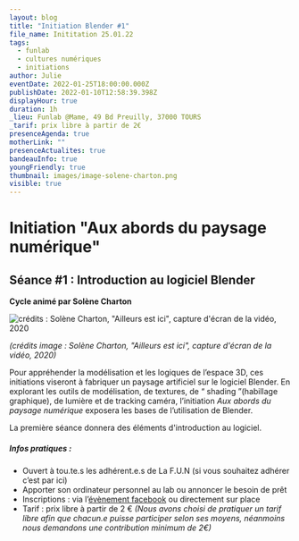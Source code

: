 ```yaml
---
layout: blog
title: "Initiation Blender #1"
file_name: Inititation 25.01.22
tags:
  - funlab
  - cultures numériques
  - initiations
author: Julie
eventDate: 2022-01-25T18:00:00.000Z
publishDate: 2022-01-10T12:58:39.398Z
displayHour: true
duration: 1h
_lieu: Funlab @Mame, 49 Bd Preuilly, 37000 TOURS
_tarif: prix libre à partir de 2€
presenceAgenda: true
motherLink: ""
presenceActualites: true
bandeauInfo: true
youngFriendly: true
thumbnail: images/image-solene-charton.png
visible: true
---
```

# Initiation "Aux abords du paysage numérique"

## Séance #1 : Introduction au logiciel Blender

**Cycle animé par Solène Charton**

![crédits : Solène Charton, "Ailleurs est ici", capture d'écran de la vidéo, 2020](images/image-solene-charton.png "crédits : Solène Charton, \"Ailleurs est ici\", capture d'écran de la vidéo, 2020")

*(crédits image : Solène Charton, "Ailleurs est ici", capture d'écran de la vidéo, 2020)*

Pour appréhender la modélisation et les logiques de l’espace 3D,
ces initiations viseront à fabriquer un paysage artificiel sur le logiciel Blender. 
En explorant les outils de modélisation, de textures, de “ shading ”(habillage graphique), de lumière et de tracking caméra, l’initiation *Aux abords du paysage numérique* exposera les bases de l’utilisation de Blender.

La première séance donnera des éléments d'introduction au logiciel.

##### Infos pratiques :

* Ouvert à tou.te.s les adhérent.e.s de La F.U.N (si vous souhaitez adhérer c’est par ici)
* Apporter son ordinateur personnel au lab ou annoncer le besoin de prêt
* Inscriptions : via l’[évènement facebook](https://www.facebook.com/events/1078963842942471) ou directement sur place
* Tarif : prix libre à partir de 2 € *(Nous avons choisi de pratiquer un tarif libre afin que chacun.e puisse participer selon ses moyens, néanmoins nous demandons une contribution minimum de 2€)*